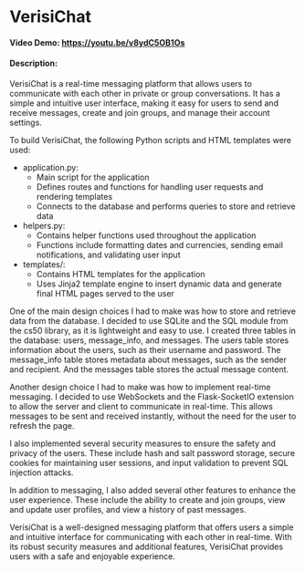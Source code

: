 # VerisiChat
#### Video Demo: https://youtu.be/v8ydC5OB1Os
#### Description:
VerisiChat is a real-time messaging platform that allows users to communicate with each other in private or group conversations. It has a simple and intuitive user interface, making it easy for users to send and receive messages, create and join groups, and manage their account settings.

To build VerisiChat, the following Python scripts and HTML templates were used:

* application.py:
    * Main script for the application
    * Defines routes and functions for handling user requests and rendering templates
    * Connects to the database and performs queries to store and retrieve data
* helpers.py:
    * Contains helper functions used throughout the application
    * Functions include formatting dates and currencies, sending email notifications, and validating user input
* templates/:
    * Contains HTML templates for the application
    * Uses Jinja2 template engine to insert dynamic data and generate final HTML pages served to the user

One of the main design choices I had to make was how to store and retrieve data from the database. I decided to use SQLite and the SQL module from the cs50 library, as it is lightweight and easy to use. I created three tables in the database: users, message_info, and messages. The users table stores information about the users, such as their username and password. The message_info table stores metadata about messages, such as the sender and recipient. And the messages table stores the actual message content.

Another design choice I had to make was how to implement real-time messaging. I decided to use WebSockets and the Flask-SocketIO extension to allow the server and client to communicate in real-time. This allows messages to be sent and received instantly, without the need for the user to refresh the page.

I also implemented several security measures to ensure the safety and privacy of the users. These include hash and salt password storage, secure cookies for maintaining user sessions, and input validation to prevent SQL injection attacks.

In addition to messaging, I also added several other features to enhance the user experience. These include the ability to create and join groups, view and update user profiles, and view a history of past messages.

VerisiChat is a well-designed messaging platform that offers users a simple and intuitive interface for communicating with each other in real-time. With its robust security measures and additional features, VerisiChat provides users with a safe and enjoyable experience.
